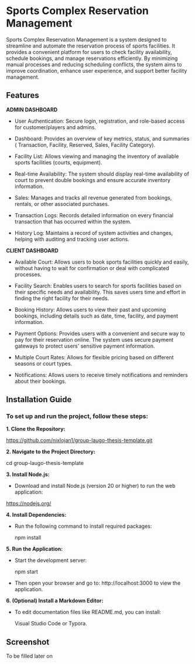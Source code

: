 # Sports Complex Reservation Management

 Sports Complex Reservation Management is a system designed to streamline and automate the reservation process of sports facilities. It provides a convenient platform for users to check facility availability, schedule bookings, and manage reservations efficiently. By minimizing manual processes and reducing scheduling conflicts, the system aims to improve coordination, enhance user experience, and support better facility management.


## Features
**ADMIN DASHBOARD**
* User Authentication:
Secure login, registration, and role-based access for customer/players and admins.

* Dashboard:
Provides an overview of key metrics, status, and summaries ( Transaction, Facility, Reserved, Sales, Facility Category).

* Facility List:
Allows viewing and managing the inventory of available sports facilities (courts, equipment).

* Real-time Availability:
The system should display real-time availability of court to prevent double bookings and ensure accurate inventory information.

* Sales:
Manages and tracks all revenue generated from bookings, rentals, or other associated purchases.

* Transaction Logs:
Records detailed information on every financial transaction that has occurred within the system.

* History Log:
Maintains a record of system activities and changes, helping with auditing and tracking user actions.

**CLIENT DASHBOARD**
* Available Court:
Allows users to book sports facilities quickly and easily, without having to wait for confirmation or deal with complicated processes. 

* Facility Search:
Enables users to search for sports facilities based on their specific needs and availability. This saves users time and effort in finding the right facility for their needs. 

* Booking History:
Allows users to view their past and upcoming bookings, including details such as date, time, facility, and payment information. 

* Payment Options:
Provides users with a convenient and secure way to pay for their reservation online. The system uses secure payment gateways to protect users' sensitive payment information. 

* Multiple Court Rates:
Allows for flexible pricing based on different seasons or court types.

* Notifications:
Allows users to receive timely notifications and reminders about their bookings.





## Installation Guide

### To set up and run the project, follow these steps:

**1. Clone the Repository:**

 https://github.com/nixlojan1/group-laugo-thesis-template.git

**2. Navigate to the Project Directory:**

  cd group-laugo-thesis-template

**3. Install Node.js:**

* Download and install Node.js (version 20 or higher) to run the web application: 

https://nodejs.org/

**4. Install Dependencies:**

* Run the following command to install required packages:

  npm install

**5. Run the Application:**

* Start the development server:

  npm start

* Then open your browser and go to:  http://localhost:3000 to view the application.

**6. (Optional) Install a Markdown Editor:**

* To edit documentation files like README.md, you can install:

  Visual Studio Code or Typora.

## Screenshot

To be filled later on
